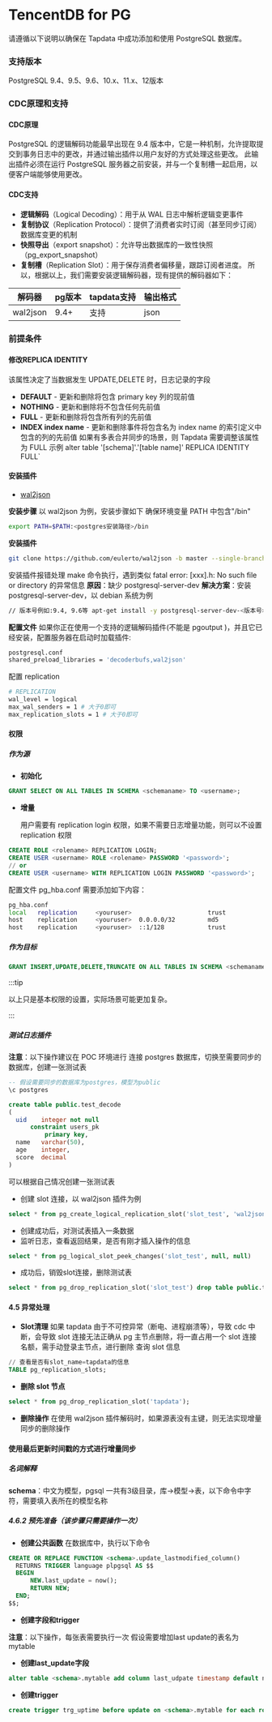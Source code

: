 # TencentDB for PG

请遵循以下说明以确保在 Tapdata 中成功添加和使用 PostgreSQL 数据库。

### 支持版本

PostgreSQL 9.4、9.5、9.6、10.x、11.x、12版本

### CDC原理和支持

#### CDC原理

PostgreSQL 的逻辑解码功能最早出现在 9.4 版本中，它是一种机制，允许提取提交到事务日志中的更改，并通过输出插件以用户友好的方式处理这些更改。 此输出插件必须在运行 PostgreSQL 服务器之前安装，并与一个复制槽一起启用，以便客户端能够使用更改。

#### CDC支持

- **逻辑解码**（Logical Decoding）：用于从 WAL 日志中解析逻辑变更事件
- **复制协议**（Replication Protocol）：提供了消费者实时订阅（甚至同步订阅）数据库变更的机制
- **快照导出**（export snapshot）：允许导出数据库的一致性快照（pg_export_snapshot）
- **复制槽**（Replication Slot）：用于保存消费者偏移量，跟踪订阅者进度。 所以，根据以上，我们需要安装逻辑解码器，现有提供的解码器如下：

| **解码器** | **pg版本** | **tapdata支持** | **输出格式** |
| ---------- | ---------- | --------------- | ------------ |
| wal2json   | 9.4+       | 支持            | json         |

### 前提条件

#### **修改REPLICA IDENTITY**

该属性决定了当数据发生 UPDATE,DELETE 时，日志记录的字段

- **DEFAULT** - 更新和删除将包含 primary key 列的现前值
- **NOTHING** - 更新和删除将不包含任何先前值
- **FULL** - 更新和删除将包含所有列的先前值
- **INDEX index name** - 更新和删除事件将包含名为 index name 的索引定义中包含的列的先前值 如果有多表合并同步的场景，则 Tapdata 需要调整该属性为 FULL 示例 alter table '[schema]'.'[table name]' REPLICA IDENTITY FULL`

#### 安装插件

- [wal2json](https://github.com/eulerto/wal2json/blob/master/README.md)

**安装步骤**
以 wal2json 为例，安装步骤如下
确保环境变量 PATH 中包含"/bin"

```bash
export PATH=$PATH:<postgres安装路径>/bin
```

**安装插件**

```bash
git clone https://github.com/eulerto/wal2json -b master --single-branch \ && cd wal2json \ && USE_PGXS=1 make \ && USE_PGXS=1 make install \ && cd .. \ && rm -rf wal2json
```

安装插件报错处理 make 命令执行，遇到类似 fatal error: [xxx].h: No such file or directory 的异常信息
**原因**：缺少 postgresql-server-dev
**解决方案**：安装 postgresql-server-dev，以 debian 系统为例

```bash
// 版本号例如:9.4, 9.6等 apt-get install -y postgresql-server-dev-<版本号>
```

**配置文件**
如果你正在使用一个支持的逻辑解码插件(不能是 pgoutput )，并且它已经安装，配置服务器在启动时加载插件:

```bash
postgresql.conf 
shared_preload_libraries = 'decoderbufs,wal2json'
```

配置 replication

```bash
# REPLICATION 
wal_level = logical 
max_wal_senders = 1 # 大于0即可 
max_replication_slots = 1 # 大于0即可
```



#### **权限**

##### 作为源

- **初始化**

```sql
GRANT SELECT ON ALL TABLES IN SCHEMA <schemaname> TO <username>;
```

- **增量**

  用户需要有 replication login 权限，如果不需要日志增量功能，则可以不设置 replication 权限

```sql
CREATE ROLE <rolename> REPLICATION LOGIN;
CREATE USER <username> ROLE <rolename> PASSWORD '<password>';
// or
CREATE USER <username> WITH REPLICATION LOGIN PASSWORD '<password>';
```

配置文件 pg_hba.conf 需要添加如下内容：

```bash
pg_hba.conf
local   replication     <youruser>                     trust
host    replication     <youruser>  0.0.0.0/32         md5
host    replication     <youruser>  ::1/128            trust
```



##### 作为目标

```sql
GRANT INSERT,UPDATE,DELETE,TRUNCATE ON ALL TABLES IN SCHEMA <schemaname> TO <username>;
```

:::tip

以上只是基本权限的设置，实际场景可能更加复杂。

:::

##### **测试日志插件**

**注意**：以下操作建议在 POC 环境进行 连接 postgres 数据库，切换至需要同步的数据库，创建一张测试表

```sql
-- 假设需要同步的数据库为postgres，模型为public
\c postgres

create table public.test_decode
(
  uid    integer not null
      constraint users_pk
          primary key,
  name   varchar(50),
  age    integer,
  score  decimal
)
```



可以根据自己情况创建一张测试表

- 创建 slot 连接，以 wal2json 插件为例

```sql
select * from pg_create_logical_replication_slot('slot_test', 'wal2json')
```

- 创建成功后，对测试表插入一条数据
- 监听日志，查看返回结果，是否有刚才插入操作的信息

```sql
select * from pg_logical_slot_peek_changes('slot_test', null, null)
```

- 成功后，销毁slot连接，删除测试表

```sql
select * from pg_drop_replication_slot('slot_test') drop table public.test_decode
```



#### **4.5 异常处理**

- **Slot清理**
  如果 tapdata 由于不可控异常（断电、进程崩溃等），导致 cdc 中断，会导致 slot 连接无法正确从 pg 主节点删除，将一直占用一个 slot 连接名额，需手动登录主节点，进行删除 查询 slot 信息

```sql
// 查看是否有slot_name=tapdata的信息 
TABLE pg_replication_slots;
```

- **删除 slot 节点**

```sql
select * from pg_drop_replication_slot('tapdata');
```

- **删除操作**
  在使用 wal2json 插件解码时，如果源表没有主键，则无法实现增量同步的删除操作

#### 使用最后更新时间戳的方式进行增量同步

##### 名词解释

**schema**：中文为模型，pgsql 一共有3级目录，库->模型->表，以下命令中字符，需要填入表所在的模型名称

##### 4.6.2 预先准备（该步骤只需要操作一次）

- **创建公共函数** 在数据库中，执行以下命令

```sql
CREATE OR REPLACE FUNCTION <schema>.update_lastmodified_column()
  RETURNS TRIGGER language plpgsql AS $$
  BEGIN
      NEW.last_update = now();
      RETURN NEW;
  END;
$$;
```



- **创建字段和trigger**

**注意**：以下操作，每张表需要执行一次 假设需要增加last update的表名为mytable

- **创建last_update字段**

```sql
alter table <schema>.mytable add column last_udpate timestamp default now();
```

- **创建trigger**

```sql
create trigger trg_uptime before update on <schema>.mytable for each row execute procedure   update_lastmodified_column();
```